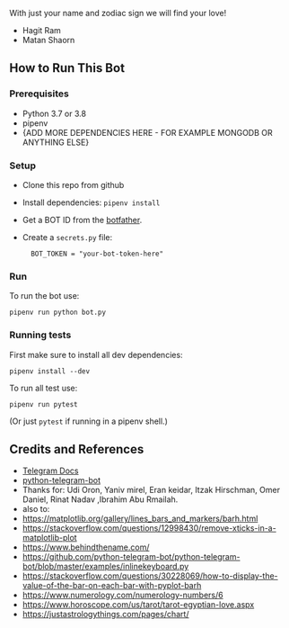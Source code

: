 With just your name and zodiac sign we will find your love!

* Hagit Ram
* Matan Shaorn

## How to Run This Bot
### Prerequisites
* Python 3.7 or 3.8
* pipenv
* {ADD MORE DEPENDENCIES HERE - FOR EXAMPLE MONGODB OR ANYTHING ELSE}

### Setup
* Clone this repo from github
* Install dependencies: `pipenv install`
* Get a BOT ID from the [botfather](https://telegram.me/BotFather).
* Create a `secrets.py` file:

        BOT_TOKEN = "your-bot-token-here"

### Run
To run the bot use:

    pipenv run python bot.py

### Running tests
First make sure to install all dev dependencies:

    pipenv install --dev

To run all test  use:

    pipenv run pytest

(Or just `pytest` if running in a pipenv shell.)

## Credits and References
* [Telegram Docs](https://core.telegram.org/bots)
* [python-telegram-bot](https://github.com/python-telegram-bot/python-telegram-bot)
* Thanks for: Udi Oron, Yaniv mirel, Eran keidar, Itzak Hirschman, Omer Daniel, Rinat Nadav ,Ibrahim Abu Rmailah.
* also to:
* https://matplotlib.org/gallery/lines_bars_and_markers/barh.html
* https://stackoverflow.com/questions/12998430/remove-xticks-in-a-matplotlib-plot
* https://www.behindthename.com/
* https://github.com/python-telegram-bot/python-telegram-bot/blob/master/examples/inlinekeyboard.py
* https://stackoverflow.com/questions/30228069/how-to-display-the-value-of-the-bar-on-each-bar-with-pyplot-barh
* https://www.numerology.com/numerology-numbers/6
* https://www.horoscope.com/us/tarot/tarot-egyptian-love.aspx
* https://justastrologythings.com/pages/chart/

